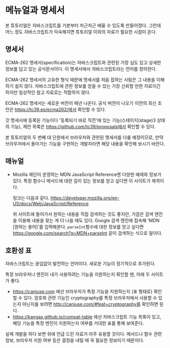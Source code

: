 # 메뉴얼과 명세서
본 튜토리얼은 자바스크립트를 기본부터 차근차근 배울 수 있도록 만들어졌다. 그런데 어느 정도 자바스크립트가 익숙해지면 튜토리얼 이외의 자료가 필요한 시점이 온다.

## 명세서
ECMA-262 명세서(specification)는 자바스크립트와 관련된 가장 심도 있고 상세한 정보를 담고 있는 공식문서이다. 이 명세서에서 자바스크립트라는 언어를 정의한다.

ECMA-262 명세서의 고유한 형식 때문에 명세서를 처음 접하는 사람은 그 내용을 이해하기 쉽지 않다. 자바스크립트에 관한 정보를 얻을 수 있는 가장 신뢰할 만한 자료이긴 하지만 일상적인 참고 자료로는 적합하지 않다.

ECMA-262 명세서는 새로운 버전이 매년 나온다. 공식 버전이 나오기 이전의 최신 초안은 https://tc39.es/ecma262/에서 확인할 수 있다.

갓 명세서에 등록된 기능이다 '등록되기 바로 직전'에 있는 기능(스테이지(stage)3 상태의 기능), 제안 목록은 https://github.com/tc39/proposals에서 확인할 수 있다.

본 튜토리얼의 두 번째 대 단원에서 브라우저와 관련된 명세서를 다룰 예정이므로, 만약 브라우저에서 돌아가는 기능을 구현하는 개발자라면 해당 내용을 확인해 보시기 바란다.

## 매뉴얼
* Mozilla 재단이 운영하는 <string>MDN JavaScript Reference</string>엔 다양한 예제와 정보가 있다. 특정 함수나 메서드에 대한 깊이 있는 정보를 얻고 싶다면 이 사이트가 제격이다.

    링크는 다음과 같다. https://developer.mozilla.org/en-US/docs/Web/JavaScript/Reference

    위 사이트에 들어가서 원하는 내용을 직접 검색하는 것도 좋지만, 가끔은 검색 엔진을 이용해 내용을 찾는 게 더 나을 때도 있다. Google 검색 엔진에 접속해 'MDN [원하는 용어]'를 입력해본다. ```parseInt```함수에 대한 정보를 얻고 싶다면 https://google.com/search?q=MDN+parseInt 같이 검색하는 식으로 말이다.

## 호환성 표
자바스크립트는 끊임없이 발전하는 언어이다. 새로운 기능이 정기적으로 추가된다.

특정 브라우저나 엔진이 내가 사용하려는 기능을 지원하는지 확인할 땐, 아래 두 사이트가 좋다.

* https://caniuse.com 에선 브라우저가 특정 기능을 지원하는지 (표 형태로) 확인할 수 있다. 암호화 관련 기능인 cryptography를 특정 브라우저에서 사용할 수 있는지 아닌지를 보려면 http://caniuse.com/#feat=cryptography를 확인하면 된다.
* https://kangax.github.io/compat-table 에선 자바스크립트 기능 목록이 있고, 해당 기능을 특정 엔진이 지원하는지 여부를 거대한 표를 통해 보여준다.

실제 개발을 하다 보면 위에 언급 드린 자료가 아주 유용할 것이다. 메서드나 함수 관련 정보, 브라우저 지원 여부 등은 결정을 내릴 때 꼭 필요한 정보이기 때문이다.